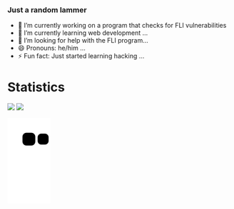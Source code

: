 ### Just a random lammer

- 🔭 I’m currently working on a program that checks for FLI vulnerabilities
- 🌱 I’m currently learning web development ...
- 🤔 I’m looking for help with the FLI program...
- 😄 Pronouns: he/him ...
- ⚡ Fun fact: Just started learning hacking ...

<h1>Statistics</h1>
<div>
  <img height="150cm" src="https://github-readme-stats.vercel.app/api?username=matthew956&show_icons=true&theme=vue-dark&include_all_commits=true&count_private=true"/>
  <img height="150cm" src="https://github-readme-stats.vercel.app/api/top-langs/?username=matthew956&layout=compact&langs=count=16&theme=vue-dark"/>
</div>

  ![Snake Animation](https://github.com/matthew956/matthew956/blob/output/github-contribution-grid-snake.svg)
